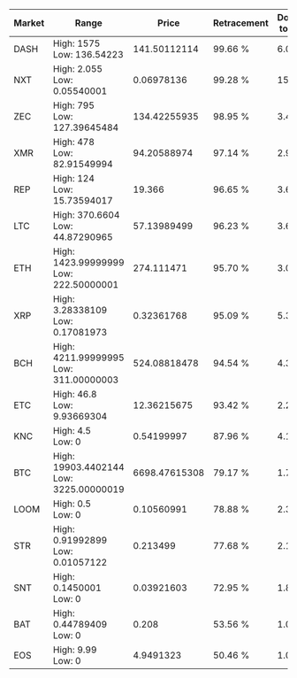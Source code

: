 | Market | Range | Price| Retracement | Doubles to 50% |
| --- | --- | --- | --- | --- |
| DASH | High: 1575<br />Low: 136.54223 | 141.50112114 | 99.66 % | 6.05 |
| NXT | High: 2.055<br />Low: 0.05540001 | 0.06978136 | 99.28 % | 15.12 |
| ZEC | High: 795<br />Low: 127.39645484 | 134.42255935 | 98.95 % | 3.43 |
| XMR | High: 478<br />Low: 82.91549994 | 94.20588974 | 97.14 % | 2.98 |
| REP | High: 124<br />Low: 15.73594017 | 19.366 | 96.65 % | 3.61 |
| LTC | High: 370.6604<br />Low: 44.87290965 | 57.13989499 | 96.23 % | 3.64 |
| ETH | High: 1423.99999999<br />Low: 222.50000001 | 274.111471 | 95.70 % | 3.00 |
| XRP | High: 3.28338109<br />Low: 0.17081973 | 0.32361768 | 95.09 % | 5.34 |
| BCH | High: 4211.99999995<br />Low: 311.00000003 | 524.08818478 | 94.54 % | 4.32 |
| ETC | High: 46.8<br />Low: 9.93669304 | 12.36215675 | 93.42 % | 2.29 |
| KNC | High: 4.5<br />Low: 0 | 0.54199997 | 87.96 % | 4.15 |
| BTC | High: 19903.4402144<br />Low: 3225.00000019 | 6698.47615308 | 79.17 % | 1.73 |
| LOOM | High: 0.5<br />Low: 0 | 0.10560991 | 78.88 % | 2.37 |
| STR | High: 0.91992899<br />Low: 0.01057122 | 0.213499 | 77.68 % | 2.18 |
| SNT | High: 0.1450001<br />Low: 0 | 0.03921603 | 72.95 % | 1.85 |
| BAT | High: 0.44789409<br />Low: 0 | 0.208 | 53.56 % | 1.08 |
| EOS | High: 9.99<br />Low: 0 | 4.9491323 | 50.46 % | 1.01 |
